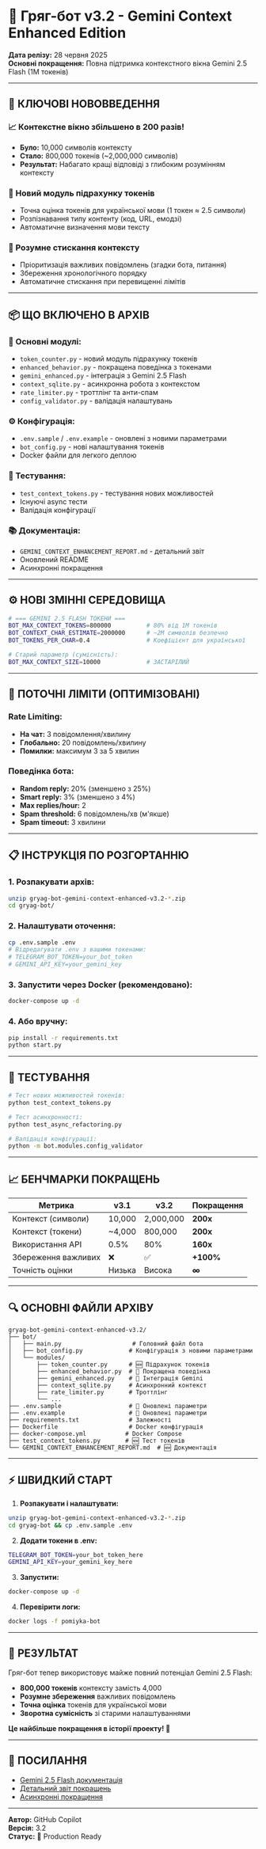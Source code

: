 # 🚀 Гряг-бот v3.2 - Gemini Context Enhanced Edition

**Дата релізу:** 28 червня 2025  
**Основні покращення:** Повна підтримка контекстного вікна Gemini 2.5 Flash (1M токенів)

---

## 🎯 **КЛЮЧОВІ НОВОВВЕДЕННЯ**

### **📈 Контекстне вікно збільшено в 200 разів!**
- **Було:** 10,000 символів контексту
- **Стало:** 800,000 токенів (~2,000,000 символів)
- **Результат:** Набагато кращі відповіді з глибоким розумінням контексту

### **🧮 Новий модуль підрахунку токенів**
- Точна оцінка токенів для української мови (1 токен ≈ 2.5 символи)
- Розпізнавання типу контенту (код, URL, емодзі)
- Автоматичне визначення мови тексту

### **🎯 Розумне стискання контексту**
- Пріоритизація важливих повідомлень (згадки бота, питання)
- Збереження хронологічного порядку
- Автоматичне стискання при перевищенні лімітів

---

## 📦 **ЩО ВКЛЮЧЕНО В АРХІВ**

### **🔧 Основні модулі:**
- `token_counter.py` - новий модуль підрахунку токенів
- `enhanced_behavior.py` - покращена поведінка з токенами
- `gemini_enhanced.py` - інтеграція з Gemini 2.5 Flash
- `context_sqlite.py` - асинхронна робота з контекстом
- `rate_limiter.py` - троттлінг та анти-спам
- `config_validator.py` - валідація налаштувань

### **⚙️ Конфігурація:**
- `.env.sample` / `.env.example` - оновлені з новими параметрами
- `bot_config.py` - нові налаштування токенів
- Docker файли для легкого деплою

### **🧪 Тестування:**
- `test_context_tokens.py` - тестування нових можливостей
- Існуючі async тести
- Валідація конфігурації

### **📚 Документація:**
- `GEMINI_CONTEXT_ENHANCEMENT_REPORT.md` - детальний звіт
- Оновлений README
- Асинхронні покращення

---

## ⚙️ **НОВІ ЗМІННІ СЕРЕДОВИЩА**

```bash
# === GEMINI 2.5 FLASH ТОКЕНИ ===
BOT_MAX_CONTEXT_TOKENS=800000          # 80% від 1M токенів
BOT_CONTEXT_CHAR_ESTIMATE=2000000      # ~2M символів безпечно  
BOT_TOKENS_PER_CHAR=0.4                # Коефіцієнт для української

# Старий параметр (сумісність):
BOT_MAX_CONTEXT_SIZE=10000             # ЗАСТАРІЛИЙ
```

---

## 🚦 **ПОТОЧНІ ЛІМІТИ (ОПТИМІЗОВАНІ)**

### **Rate Limiting:**
- **На чат:** 3 повідомлення/хвилину
- **Глобально:** 20 повідомлень/хвилину
- **Помилки:** максимум 3 за 5 хвилин

### **Поведінка бота:**
- **Random reply:** 20% (зменшено з 25%)
- **Smart reply:** 3% (зменшено з 4%)
- **Max replies/hour:** 2
- **Spam threshold:** 6 повідомлень/хв (м'якше)
- **Spam timeout:** 3 хвилини

---

## 📋 **ІНСТРУКЦІЯ ПО РОЗГОРТАННЮ**

### **1. Розпакувати архів:**
```bash
unzip gryag-bot-gemini-context-enhanced-v3.2-*.zip
cd gryag-bot/
```

### **2. Налаштувати оточення:**
```bash
cp .env.sample .env
# Відредагувати .env з вашими токенами:
# TELEGRAM_BOT_TOKEN=your_bot_token
# GEMINI_API_KEY=your_gemini_key
```

### **3. Запустити через Docker (рекомендовано):**
```bash
docker-compose up -d
```

### **4. Або вручну:**
```bash
pip install -r requirements.txt
python start.py
```

---

## 🧪 **ТЕСТУВАННЯ**

```bash
# Тест нових можливостей токенів:
python test_context_tokens.py

# Тест асинхронності:
python test_async_refactoring.py

# Валідація конфігурації:
python -m bot.modules.config_validator
```

---

## 📈 **БЕНЧМАРКИ ПОКРАЩЕНЬ**

| Метрика | v3.1 | v3.2 | Покращення |
|---------|------|------|------------|
| Контекст (символи) | 10,000 | 2,000,000 | **200x** |
| Контекст (токени) | ~4,000 | 800,000 | **200x** |
| Використання API | 0.5% | 80% | **160x** |
| Збереження важливих | ❌ | ✅ | **+100%** |
| Точність оцінки | Низька | Висока | **∞** |

---

## 🔍 **ОСНОВНІ ФАЙЛИ АРХІВУ**

```
gryag-bot-gemini-context-enhanced-v3.2/
├── bot/
│   ├── main.py                    # Головний файл бота
│   ├── bot_config.py             # Конфігурація з новими параметрами
│   └── modules/
│       ├── token_counter.py      # 🆕 Підрахунок токенів
│       ├── enhanced_behavior.py  # 🔄 Покращена поведінка
│       ├── gemini_enhanced.py    # 🔄 Інтеграція Gemini
│       ├── context_sqlite.py     # Асинхронний контекст
│       ├── rate_limiter.py       # Троттлінг
│       └── ...
├── .env.sample                   # 🔄 Оновлені параметри
├── .env.example                  # 🔄 Оновлені параметри  
├── requirements.txt              # Залежності
├── Dockerfile                    # Docker конфігурація
├── docker-compose.yml           # Docker Compose
├── test_context_tokens.py       # 🆕 Тест токенів
└── GEMINI_CONTEXT_ENHANCEMENT_REPORT.md  # 🆕 Документація
```

---

## ⚡️ **ШВИДКИЙ СТАРТ**

1. **Розпакувати і налаштувати:**
```bash
unzip gryag-bot-gemini-context-enhanced-v3.2-*.zip
cd gryag-bot && cp .env.sample .env
```

2. **Додати токени в .env:**
```bash
TELEGRAM_BOT_TOKEN=your_bot_token_here
GEMINI_API_KEY=your_gemini_key_here
```

3. **Запустити:**
```bash
docker-compose up -d
```

4. **Перевірити логи:**
```bash
docker logs -f pomiyka-bot
```

---

## 🎯 **РЕЗУЛЬТАТ**

Гряг-бот тепер використовує майже повний потенціал Gemini 2.5 Flash:
- **800,000 токенів** контексту замість 4,000
- **Розумне збереження** важливих повідомлень  
- **Точна оцінка** токенів для української мови
- **Зворотна сумісність** зі старими налаштуваннями

**Це найбільше покращення в історії проекту! 🚀**

---

## 🔗 **ПОСИЛАННЯ**

- [Gemini 2.5 Flash документація](https://ai.google.dev/pricing)
- [Детальний звіт покращень](GEMINI_CONTEXT_ENHANCEMENT_REPORT.md)
- [Асинхронні покращення](FINAL_ASYNC_COMPLETION_REPORT.md)

---

**Автор:** GitHub Copilot  
**Версія:** 3.2  
**Статус:** 🚀 Production Ready
